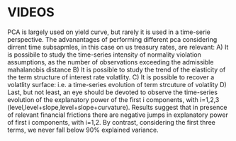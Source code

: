 # VIDEOS
PCA is largely used on yield curve, but rarely it is used in a time-serie perspective.
The advanantages of performing different pca considering dirrent time subsapmles, in this case on us treasury rates, are relevant:
A) It is possibile to study the time-series intensity of normality violation assumptions, as the number of observations exceeding the admissible mahalanobis distance
B) It is possible to study the trend of the elasticity of the term structure of interest rate volatlity.
C) It is possible to recover a volatlity surface: i.e. a time-series evolution of term strcuture of volatlity
D) Last, but not least, an eye should be devoted to observe the time-series evolution of the explanatory power of the first i components, with i=1,2,3 (level,level+slope,level+slope+curvature). Results suggest that in presence of relevant financial frictions there are negative jumps in explanatory power of first i components, with i=1,2. By contrast, considering the first three terms, we never fall below 90% explained variance.
